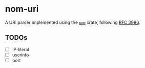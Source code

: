 # nom-uri

A URI parser implemented using the [`nom`](https://crates.io/crates/nom) crate, following [RFC 3986](https://datatracker.ietf.org/doc/html/rfc3986).

## TODOs

- [ ] IP-literal
- [ ] userinfo
- [ ] port
